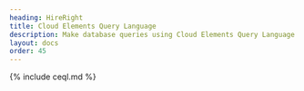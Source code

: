 ```yaml
---
heading: HireRight
title: Cloud Elements Query Language
description: Make database queries using Cloud Elements Query Language.
layout: docs
order: 45
---
```


{% include ceql.md %}
